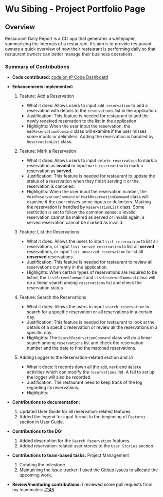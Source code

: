 # Wu Sibing - Project Portfolio Page

## Overview 
Restaurant Daily Report is a CLI app that generates a whitepaper, 
summarizing the internals of a restaurant. It’s aim is to provide 
restaurant owners a quick overview of how their restaurant is performing 
daily so that restaurant owners can better manage their business operations.

### Summary of Contributions
* **Code contributed:** [code on tP Code Dashboard](https://nus-cs2113-ay1920s2.github.io/tp-dashboard/#breakdown=true&search=sibingwu&sort=groupTitle&sortWithin=title&since=2020-03-01&timeframe=commit&mergegroup=false&groupSelect=groupByRepos)

* **Enhancements implemented:**
  1. Feature: Add a Reservation
      - What it does: Allows users to input `add reservation` to add a reservation with details to the `reservations` list in the application.
      - Justification: This feature is needed for restaurant to add the newly received reservation to the list in the application.
      - Highlights: When the user input the reservation, the `AddReservationCommand` class will examine if the user misses some inputs or delimiters. Adding the reservation is handled by `ReservationList` class.
  
  2. Feature: Mark a Reservation
      - What it does: Allows users to input `delete reservation` to mark a reservation as **invalid** or input `mark reservation` to mark a reservation as **served**.
      - Justification: This feature is needed for restaurant to update the status of a reservation when they finish serving it or the reservation is canceled.
      - Highlights: When the user input the reservation number, the `VoidReservationCommand` or `MarkReservationCommand` class will examine if the user misses some inputs or delimiters. 
          Marking the reservation is handled by `ReservationList` class. Some restriction is set to follow the common sense: a invalid reservation cannot be makred as served or invalid again; a served reservation cannot be marked as invalid.
       
  3. Feature: List the Reservations
      - What it does: Allows the users to input `list reservation` to list all reservations, or input `list served reservation` to list all **served** reservations, or input `list unserved reservation` to list all **unserved** reservations.
      - Justification: This feature is needed for restaurant to review all reservations currently in the application.
      - Highlights: When certain types of reservations are required to be listed, the `ListServedCommand` and `ListUnservedCommand` class will do a linear search among `reservations` list and check the reservation status 
  
  4. Feature: Search the Reservations
      - What it does: Allows the users to input `search reservation` to search for a specific reservation or all reservations in a certain day.
      - Justification: This feature is needed for restaurant to look at the details of a specific reservation or review all the reservations in a specific day.
      - Highlights: The `SearchReservationCommand` class will do a linear search among `reservations` list and check the reservation number and the date to find the matched reservations.
  
  5. Adding Logger to the Reservation-related section and Ui
      - What it does: It records down all the `add`, `mark` and `delete` activities which can modify the `reservations` list. A fail to set up the logger will also be recorded.
      - Justification: The restaurant need to keep track of the log regarding its reservations.
      - Highlights:

* **Contributions to documentation:**
  1. Updated User Guide for all reservation-related features.
  2. Added the legend for input format to the beginning of `Features` section in User Guide.

* **Contributions to the DG:**
  1. Added description for the `Search Reservation` features.
  2. Added reservation-related user stories to the `User Stories` section.

* **Contributions to team-based tasks:** Project Management
  1. Creating the milestone
  2. Maintaining the issue tracker: I used the [Github issues](https://github.com/AY1920S2-CS2113-T14-4/tp/issues?q=is%3Aissue+is%3Aclosed+author%3ASibingWu) to allocate the upcoming work.

* **Review/mentoring contributions:** I reviewed some pull requests from my teammates: [#148](https://github.com/AY1920S2-CS2113-T14-4/tp/pull/148)
